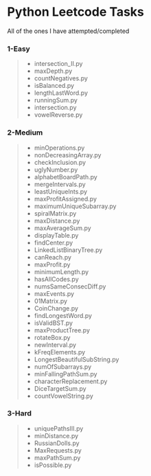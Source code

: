 # Python Leetcode Tasks

All of the ones I have attempted/completed

### 1-Easy
> * intersection_II.py
> * maxDepth.py
> * countNegatives.py
> * isBalanced.py
> * lengthLastWord.py
> * runningSum.py
> * intersection.py
> * vowelReverse.py
### 2-Medium
> * minOperations.py
> * nonDecreasingArray.py
> * checkInclusion.py
> * uglyNumber.py
> * alphabetBoardPath.py
> * mergeIntervals.py
> * leastUniqueInts.py
> * maxProfitAssigned.py
> * maximumUniqueSubarray.py
> * spiralMatrix.py
> * maxDistance.py
> * maxAverageSum.py
> * displayTable.py
> * findCenter.py
> * LinkedListBinaryTree.py
> * canReach.py
> * maxProfit.py
> * minimumLength.py
> * hasAllCodes.py
> * numsSameConsecDiff.py
> * maxEvents.py
> * 01Matrix.py
> * CoinChange.py
> * findLongestWord.py
> * isValidBST.py
> * maxProductTree.py
> * rotateBox.py
> * newInterval.py
> * kFreqElements.py
> * LongestBeautifulSubString.py
> * numOfSubarrays.py
> * minFallingPathSum.py
> * characterReplacement.py
> * DiceTargetSum.py
> * countVowelString.py
### 3-Hard
> * uniquePathsIII.py
> * minDistance.py
> * RussianDolls.py
> * MaxRequests.py
> * maxPathSum.py
> * isPossible.py
